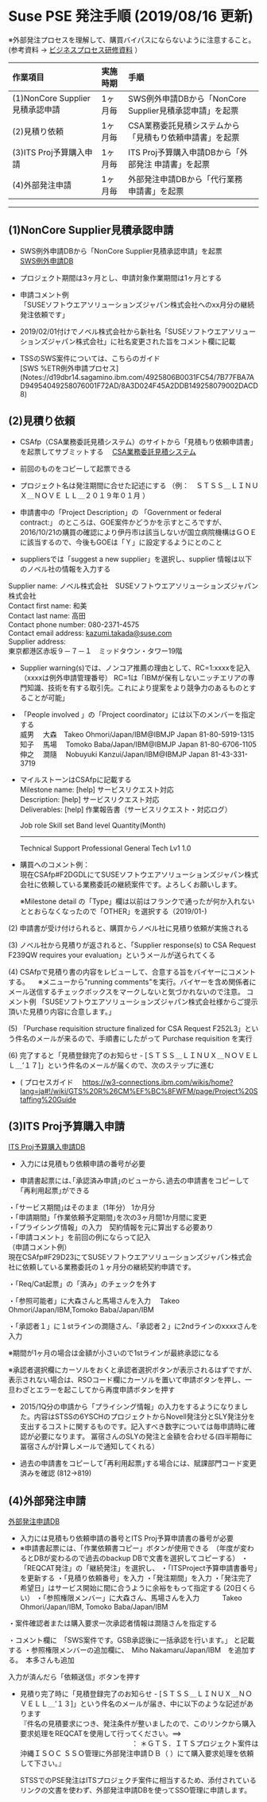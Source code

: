 # Suse PSE 発注手順    (2019/08/16 更新)  

※外部発注プロセスを理解して、購買バイパスにならないように注意すること。  
 (参考資料 ->  [ビジネスプロセス研修資料](https://github.ibm.com/FUSHUKU/zLinux/blob/master/0643AF6EB51A031949257B02001210D4.md) ）

| 作業項目                       | 実施時期  | 手順                                                  | 
|:-------------------------------|:---------|:-----------------------------------------------------|
| (1)NonCore Supplier見積承認申請 | 1ヶ月毎   | SWS例外申請DBから「NonCore Supplier見積承認申請」を起票 |
| (2)見積り依頼                   | 1ヶ月毎   | CSA業務委託見積システムから「見積もり依頼申請書」を起票   |
| (3)ITS Proj予算購入申請         | 1ヶ月毎   | ITS Proj予算購入申請DBから「外部発注 申請書」を起票      |
| (4)外部発注申請                 | 1ヶ月毎   | 外部発注申請DBから「代行業務　申請書」を起票             |

----------------------------------------------------

## (1)NonCore Supplier見積承認申請  
- SWS例外申請DBから「NonCore Supplier見積承認申請」を起票  
[SWS例外申請DB](Notes://d19dbr14.sagamino.ibm.com/4925806B0031FC54/C752201663B186C049258076001AC935)  

- プロジェクト期間は3ヶ月とし、申請対象作業期間は1ヶ月とする  
- 申請コメント例  
 「SUSEソフトウエアソリューションズジャパン株式会社へのxx月分の継続発注依頼です」  
- 2019/02/01付けでノベル株式会社から新社名「SUSEソフトウエアソリューションズジャパン株式会社」に社名変更された旨をコメント欄に記載  
- TSSのSWS案件については、こちらのガイド  
  [SWS %ETR例外申請プロセス]
  (Notes://d19dbr14.sagamino.ibm.com/4925806B0031FC54/7B77FBA7AD94954049258076001F72AD/8A3D024F45A2DDB149258079002DACD8)


## (2)見積り依頼  
- CSAfp（CSA業務委託見積システム）のサイトから「見積もり依頼申請書」を起票してサブミットする　
[CSA業務委託見積システム](http://w3-06.ibm.com/procurement/jp/csafp/csafp.html)  

- 前回のものをコピーして起票できる  
- プロジェクト名は発注期間に合せた記述にする
  （例：　ＳＴＳＳ＿ＬＩＮＵＸ＿ＮＯＶＥ ＬＬ＿２０１９年０１月  ）  
- 申請書中の「Project Description」の 「Government or federal contract:」 のところは、GOE案件かどうかを示すところですが、2016/10/21の購買の確認により伊丹市は該当しないが国立病院機構はＧＯＥに該当するので、今後もGOEは「Ｙ」に設定するようにとのこと  
- suppliersでは「suggest a new supplier」を選択し、supplier 情報は以下のノベル社の情報を入力する  

Supplier name: 	ノベル株式会社　SUSEソフトウエアソリューションズジャパン株式会社  
Contact first name: 	和美  
Contact last name: 	高田  
Contact phone number: 	080-2371-4575  
Contact email address: 	kazumi.takada@suse.com  
Supplier address: 	  
  東京都港区赤坂９－７－１　ミッドタウン・タワー19階  

- Supplier warning(s)では、ノンコア推薦の理由として、RC=1:xxxxを記入（xxxxは例外申請管理番号）
  RC=1は「IBMが保有しないニッチエリアの専門知識、技術を有する取引先。これにより提案をより競争力のあるものとすることが可能」

- 「People involved 」の「Project coordinator」には以下のメンバーを指定する  
威男　  大森　Takeo Ohmori/Japan/IBM@IBMJP Japan 81-80-5919-1315  
知子　 馬場　 Tomoko Baba/Japan/IBM@IBMJP Japan 81-80-6706-1105  
伸之　 澗隨　 Nobuyuki Kanzui/Japan/IBM@IBMJP Japan 81-43-331-3719   
 
- マイルストーンはCSAfpに記載する  
   Milestone name: [help] 	サービスリクエスト対応  
   Description: [help] 	サービスリクエスト対応  
   Deliverables: [help] 	作業報告書（サービスリクエスト・対応ログ）   

   Job role                        Skill set  Band level Quantity(Month)  
   ------------------------------  ---------  ---------- ---------------  
   Technical Support Professional  General    Tech Lv1    1.0   

- 購買へのコメント例：  
現在CSAfp#F2DGDLにてSUSEソフトウエアソリューションズジャパン株式会社に依頼している業務委託の継続案件です。よろしくお願いします。

  ※Milestone detail の「Type」欄は以前はフランクで通ったが何か入れないととおらなくなったので「OTHER」を選択する（2019/01-)

(2) 申請書が受け付けられると、購買からノベル社に見積り依頼が実施される

(3) ノベル社から見積りが返されると、「Supplier response(s) to CSA Request F239QW requires your evaluation」というメールが送られてくる

(4) CSAfpで見積り書の内容をレビューして、合意する旨をバイヤーにコメントする。
　※メニューから"running comments"を実行。バイヤーを含め関係者にメール送信するチェックボックスをマークしないと気づかれないので注意。
コメント例
「SUSEソフトウエアソリューションズジャパン株式会社様からご提示頂いた見積り内容に合意します。」

(5) 「Purchase requisition structure finalized for CSA Request F252L3」という件名のメールが来るので、手順書にしたがって Purchase requisition を実行

(6) 完了すると「見積登録完了のお知らせ - [ＳＴＳＳ＿ＬＩＮＵＸ＿ＮＯＶＥＬＬ＿’１７]」という件名のメールが届くので、次のステップに進む

- (
プロセスガイド　
https://w3-connections.ibm.com/wikis/home?lang=ja#!/wiki/GTS%20R%26CM%EF%BC%8FWFM/page/Project%20Staffing%20Guide


## (3)ITS Proj予算購入申請  
[ITS Proj予算購入申請DB](Notes://d19dbr05.sagamino.ibm.com/492573E500135CC3/A70DA597AC74F9DD4925774C00119ED8)  

- 入力には見積もり依頼申請の番号が必要  

- 申請書起票には､｢承認済み申請｣のビューから､過去の申請書をコピーして｢再利用起票｣ができる  

・｢サービス期間｣はそのまま（1年分） 1か月分  
・「申請期間」｢作業依頼予定期間｣を次の3ヶ月間1か月間に変更  
・「プライシング情報」の入力　契約情報を元に算出する必要あり  
・「申請コメント」を前回の例にならって記入  
（申請コメント例）  
現在CSAfp#F29D23にてSUSEソフトウエアソリューションズジャパン株式会社に依頼している業務委託の１ヶ月分の継続契約申請です。  


・「Req/Cat起票」の「済み」のチェックを外す

・「参照可能者」に大森さんと馬場さんを入力　
Takeo Ohmori/Japan/IBM,Tomoko Baba/Japan/IBM

・「承認者１」に１stラインの澗隨さん、「承認者２」に2ndラインのxxxxさんを入力

 ※期間が1ヶ月の場合は金額が小さいので1stラインが最終承認になる

※承認者選択欄にカーソルをおくと承認者選択ボタンが表示されるはずですが、表示されない場合は、RSOコード欄にカーソルを置いて申請ボタンを押し、一旦わざとエラーを起こしてから再度申請ボタンを押す

- 2015/1Q分の申請から「プライシング情報」の入力をするようになりました。内容はSTSSの6YSCHのプロジェクトからNovell発注分とSLY発注分を支出するコストに関するものです。記入すべき数字については毎申請時に確認が必要になります。
 冨宿さんのSLYの発注と金額を合わせる(四半期毎に冨宿さんが計算しメールで通知してくれる）

- 過去の申請書をコピーして｢再利用起票｣する場合には、賦課部門コード変更済みを確認 (812→819)

## (4)外部発注申請  

[外部発注申請DB](Notes://d19dbr05.sagamino.ibm.com/4925762700169378/E30180123533CC154925760F001CA1C8)  

- 入力には見積もり依頼申請の番号とITS Proj予算申請書の番号が必要  
- ※申請書起票には、「作業依頼書コピー」ボタンが使用できる　（年度が変わるとDBが変わるので過去のbackup DBで文書を選択してコピーする）
・「REQCAT発注」の「継続発注」を選択し、
・「ITSProject予算申請書番号」を更新する
・「見積り依頼番号」を入力
・「発注期間」を入力
・「発注完了希望日」はサービス開始に間に合うように余裕をもって指定する (20日くらい）
・「参照権限メンバー」に大森さん、馬場さんを入力　
　　Takeo Ohmori/Japan/IBM, Tomoko Baba/Japan/IBM

・案件確認者または購入要求一次承認者情報は澗隨さんを指定する

・コメント欄に　「SWS案件です。GSB承認後に一括承認を行います。」 と記載する
・参照権限メンバーの追加欄に、　Miho Nakamaru/Japan/IBM　を追加する。　本多さんも追加

入力が済んだら「依頼送信」ボタンを押す

- 見積り完了時に「見積登録完了のお知らせ - [ＳＴＳＳ＿ＬＩＮＵＸ＿ＮＯＶＥＬＬ＿’１３]」という件名のメールが届き、中に以下のような記述があります  
 『件名の見積要求につき、発注条件が整いましたので、このリンクから購入要求処理をREQCATを使用して行ってください。==>
　　　　　　　　　　　　　　　　：
  ＊ＧＴＳ．ＩＴＳプロジェクト案件は沖縄ＩＳＯＣ ＳＳＯ管理に外部発注申請ＤＢ（ ）にて購入要求処理を依頼して下さい。』
  
   STSSでのPSE発注はITSプロジェクチ案件に相当するため、添付されているリンクの文書を使わず、外部発注申請DBを使ってSSO管理に申請します。


